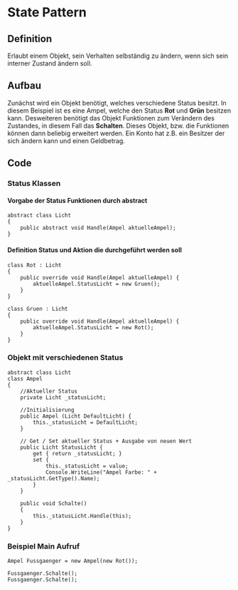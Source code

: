 # State Pattern

## Definition
Erlaubt einem Objekt, sein Verhalten selbständig zu ändern, wenn sich sein interner Zustand ändern soll.

## Aufbau
Zunächst wird ein Objekt benötigt, welches verschiedene Status besitzt.
In diesem Beispiel ist es eine Ampel, welche den Status **Rot** und **Grün** besitzen kann.
Desweiteren benötigt das Objekt Funktionen zum Verändern des Zustandes, in diesem Fall das **Schalten**.
Dieses Objekt, bzw. die Funktionen können dann beliebig erweitert werden.
Ein Konto hat z.B. ein Besitzer der sich ändern kann und einen Geldbetrag.

## Code

### Status Klassen

#### Vorgabe der Status Funktionen durch abstract
```
abstract class Licht
{
	public abstract void Handle(Ampel aktuelleAmpel);
}
```

#### Definition Status und Aktion die durchgeführt werden soll
```
class Rot : Licht
{
	public override void Handle(Ampel aktuelleAmpel) {
		aktuelleAmpel.StatusLicht = new Gruen();
	}
}

class Gruen : Licht
{
	public override void Handle(Ampel aktuelleAmpel) {
		aktuelleAmpel.StatusLicht = new Rot();
	}
}
```

### Objekt mit verschiedenen Status
```
abstract class Licht
class Ampel
{
	//Aktueller Status
	private Licht _statusLicht;
	
	//Initialisierung
	public Ampel (Licht DefaultLicht) {
		this._statusLicht = DefaultLicht;
	}
	
	// Get / Set aktueller Status + Ausgabe von neuen Wert
	public Licht StatusLicht {
		get { return _statusLicht; }
		set { 
			this._statusLicht = value;
			Console.WriteLine("Ampel Farbe: " + _statusLicht.GetType().Name);
		}
	}
	
	public void Schalte()
	{
		this._statusLicht.Handle(this);
	}
}
```

### Beispiel Main Aufruf
```
Ampel Fussgaenger = new Ampel(new Rot());  

Fussgaenger.Schalte();
Fussgaenger.Schalte();
```